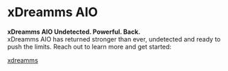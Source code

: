 # xDreamms AIO

**xDreamms AIO Undetected. Powerful. Back.**  
xDreamms AIO has returned stronger than ever, undetected and ready to push the limits. Reach out to learn more and get started:

[xdreamms](https://app.xdreamms.com)

